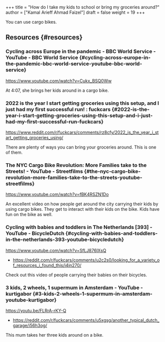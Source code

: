 +++
title = "How do I take my kids to school or bring my groceries around?"
author = ["Kamal Arieff Ahmad Faizel"]
draft = false
weight = 19
+++

You can use cargo bikes.


## Resources {#resources}


### Cycling across Europe in the pandemic - BBC World Service - YouTube - BBC World Service {#cycling-across-europe-in-the-pandemic-bbc-world-service-youtube-bbc-world-service}

<https://www.youtube.com/watch?v=Cukx_BSQ0Ww>

At 4:07, she brings her kids around in a cargo bike.


### 2022 is the year I start getting groceries using this setup, and I just had my first successful run! : fuckcars {#2022-is-the-year-i-start-getting-groceries-using-this-setup-and-i-just-had-my-first-successful-run-fuckcars}

<https://www.reddit.com/r/fuckcars/comments/rz8cfy/2022_is_the_year_i_start_getting_groceries_using/>

There are plenty of ways you can bring your groceries around. This is one of them.


### The NYC Cargo Bike Revolution: More Families take to the Streets! - YouTube - Streetfilms {#the-nyc-cargo-bike-revolution-more-families-take-to-the-streets-youtube-streetfilms}

<https://www.youtube.com/watch?v=fBK4RSZN1Do>

An excellent video on how people get around the city carrying their kids by using cargo bikes. They get to interact with their kids on the bike. Kids have fun on the bike as well.


### Cycling with babies and toddlers in The Netherlands [393] - YouTube - BicycleDutch {#cycling-with-babies-and-toddlers-in-the-netherlands-393-youtube-bicycledutch}

<https://www.youtube.com/watch?v=SfLJ876lXsQ>

-   <https://reddit.com/r/fuckcars/comments/u2c2s0/looking_for_a_variety_of_resources_i_found_this/i4in270/>

Check out this video of people carrying their babies on their bicycles.


### 3 kids, 2 wheels, 1 supermum in Amsterdam - YouTube - kurtigabor {#3-kids-2-wheels-1-supermum-in-amsterdam-youtube-kurtigabor}

<https://youtu.be/FLRrA-rKY-Q>

-   <https://reddit.com/r/fuckcars/comments/u5xgsg/another_typical_dutch_garage/i56h3og/>

This mum takes her three kids around on a bike.
